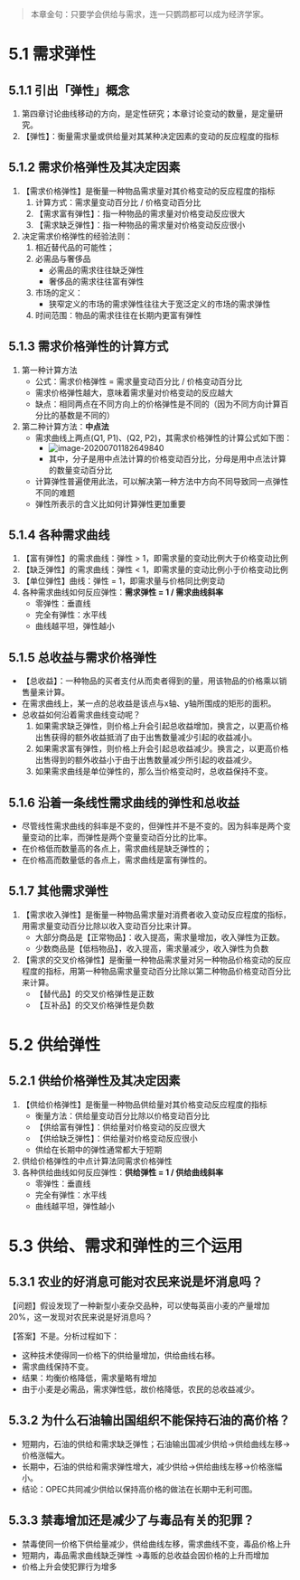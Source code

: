 > 本章金句：只要学会供给与需求，连一只鹦鹉都可以成为经济学家。

# 5.1 需求弹性

## 5.1.1 引出「弹性」概念

1. 第四章讨论曲线移动的方向，是定性研究；本章讨论变动的数量，是定量研究。
2. 【弹性】：衡量需求量或供给量对其某种决定因素的变动的反应程度的指标

## 5.1.2 需求价格弹性及其决定因素

1. 【需求价格弹性】是衡量一种物品需求量对其价格变动的反应程度的指标
   1. 计算方式：需求量变动百分比 / 价格变动百分比
   2. 【需求富有弹性】：指一种物品的需求量对价格变动反应很大
   3. 【需求缺乏弹性】：指一种物品的需求量对价格变动反应很小
2. 决定需求价格弹性的经验法则：
   1. 相近替代品的可能性；
   2. 必需品与奢侈品
      - 必需品的需求往往缺乏弹性
      - 奢侈品的需求往往富有弹性
   3. 市场的定义：
      - 狭窄定义的市场的需求弹性往往大于宽泛定义的市场的需求弹性
   4. 时间范围：物品的需求往往在长期内更富有弹性

## 5.1.3 需求价格弹性的计算方式

1. 第一种计算方法
   - 公式：需求价格弹性 = 需求量变动百分比 / 价格变动百分比
   - 需求价格弹性越大，意味着需求量对价格变动的反应越大
   - 缺点：相同两点在不同方向上的价格弹性是不同的（因为不同方向计算百分比的基数是不同的）
2. 第二种计算方法：**中点法**
   - 需求曲线上两点(Q1, P1)、(Q2, P2)，其需求价格弹性的计算公式如下图：
     - ![image-20200701182649840](C:\Users\sxlv2\AppData\Roaming\Typora\typora-user-images\image-20200701182649840.png)
     - 其中，分子是用中点法计算的价格变动百分比，分母是用中点法计算的数量变动百分比
   - 计算弹性普遍使用此法，可以解决第一种方法中方向不同导致同一点弹性不同的难题
   - 弹性所表示的含义比如何计算弹性更加重要

## 5.1.4 各种需求曲线

1. 【富有弹性】的需求曲线：弹性 > 1，即需求量的变动比例大于价格变动比例
2. 【缺乏弹性】的需求曲线：弹性 < 1，即需求量的变动比例小于价格变动比例
3. 【单位弹性】曲线：弹性 = 1，即需求量与价格同比例变动
4. 各种需求曲线如何反应弹性：**需求弹性 = 1 / 需求曲线斜率**
   - 零弹性：垂直线
   - 完全有弹性：水平线
   - 曲线越平坦，弹性越小

## 5.1.5 总收益与需求价格弹性

- 【总收益】：一种物品的买者支付从而卖者得到的量，用该物品的价格乘以销售量来计算。
- 在需求曲线上，某一点的总收益是该点与x轴、y轴所围成的矩形的面积。
- 总收益如何沿着需求曲线变动呢？
  1. 如果需求缺乏弹性，则价格上升会引起总收益增加，换言之，以更高价格出售获得的额外收益抵消了由于出售数量减少引起的收益减小。
  2. 如果需求富有弹性，则价格上升会引起总收益减少。换言之，以更高价格出售得到的额外收益小于由于出售数量减少所引起的收益减少。
  3. 如果需求曲线是单位弹性的，那么当价格变动时，总收益保持不变。

## 5.1.6 沿着一条线性需求曲线的弹性和总收益

- 尽管线性需求曲线的斜率是不变的，但弹性并不是不变的。因为斜率是两个变量变动的比率，而弹性是两个变量变动百分比的比率。
- 在价格低而数量高的各点上，需求曲线是缺乏弹性的；
- 在价格高而数量低的各点上，需求曲线是富有弹性的。

## 5.1.7 其他需求弹性

1. 【需求收入弹性】是衡量一种物品需求量对消费者收入变动反应程度的指标，用需求量变动百分比除以收入变动百分比来计算。
   - 大部分商品是【正常物品】：收入提高，需求量增加，收入弹性为正数。
   - 少数商品是【低档物品】，收入提高，需求量减少，收入弹性为负数
2. 【需求的交叉价格弹性】是衡量一种物品需求量对另一种物品价格变动的反应程度的指标，用第一种物品需求量变动百分比除以第二种物品价格变动百分比来计算。
   - 【替代品】的交叉价格弹性是正数
   - 【互补品】的交叉价格弹性是负数

# 5.2 供给弹性

## 5.2.1 供给价格弹性及其决定因素

1. 【供给价格弹性】是衡量一种物品供给量对其价格变动反应程度的指标
   - 衡量方法：供给量变动百分比除以价格变动百分比
   - 【供给富有弹性】：供给量对价格变动的反应很大
   - 【供给缺乏弹性】：供给量对价格变动反应很小
   - 供给在长期中的弹性通常都大于短期
2. 供给价格弹性的中点计算法同需求价格弹性
3. 各种供给曲线如何反应弹性：**供给弹性 = 1 / 供给曲线斜率**
   - 零弹性：垂直线
   - 完全有弹性：水平线
   - 曲线越平坦，弹性越小

# 5.3 供给、需求和弹性的三个运用

## 5.3.1 农业的好消息可能对农民来说是坏消息吗？

【问题】假设发现了一种新型小麦杂交品种，可以使每英亩小麦的产量增加20%，这一发现对农民来说是好消息吗？

【答案】不是。分析过程如下：

- 这种技术使得同一价格下的供给量增加，供给曲线右移。
- 需求曲线保持不变。
- 结果：均衡价格降低，需求量略有增加
- 由于小麦是必需品，需求弹性低，故价格降低，农民的总收益减少。

## 5.3.2 为什么石油输出国组织不能保持石油的高价格？

- 短期内，石油的供给和需求缺乏弹性；石油输出国减少供给→供给曲线左移→价格涨幅大。
- 长期中，石油的供给和需求弹性增大，减少供给→供给曲线左移→价格涨幅小。
- 结论：OPEC共同减少供给以保持高价格的做法在长期中无利可图。

## 5.3.3 禁毒增加还是减少了与毒品有关的犯罪？

- 禁毒使同一价格下供给量减少，供给曲线左移，需求曲线不变，毒品价格上升
- 短期内，毒品需求曲线缺乏弹性 →毒贩的总收益会因价格的上升而增加
- 价格上升会使犯罪行为增多















































